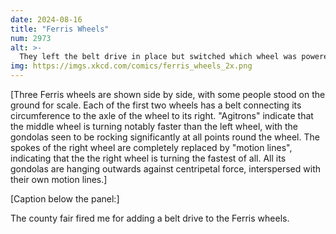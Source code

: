 ```yaml
---
date: 2024-08-16
title: "Ferris Wheels"
num: 2973
alt: >-
  They left the belt drive in place but switched which wheel was powered, so people could choose between a regular ride, a long ride, and a REALLY long ride.
img: https://imgs.xkcd.com/comics/ferris_wheels_2x.png
---
```

[Three Ferris wheels are shown side by side, with some people stood on the ground for scale. Each of the first two wheels has a belt connecting its circumference to the axle of the wheel to its right. "Agitrons" indicate that the middle wheel is turning notably faster than the left wheel, with the gondolas seen to be rocking significantly at all points round the wheel. The spokes of the right wheel are completely replaced by "motion lines", indicating that the the right wheel is turning the fastest of all. All its gondolas are hanging outwards against centripetal force, interspersed with their own motion lines.]

[Caption below the panel:]

The county fair fired me for adding a belt drive to the Ferris wheels.